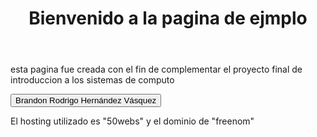 <!DOCTYPE html>
<html lang="es">
<head>
    <meta charset="UTF-8">
    <meta name="viewport" content="width=device-width, initial-scale=1.0">
    <title>Página Principal</title>
    <link rel="stylesheet" href="styles.css">
</head>
<body>
    <header>
        <h1>Bienvenido a la pagina de ejmplo</h1>
    </header>
    <main>
        <p>esta pagina fue creada con el fin de complementar el proyecto final de introduccion a los sistemas de computo</p>
        <button onclick="alert('¡Has hecho clic en el botón!')">Brandon Rodrigo Hernández Vásquez</button>
    </main>
    <footer>
        <p>El hosting utilizado es "50webs" y el dominio de "freenom"</p>
    </footer>
</body>
</html>
